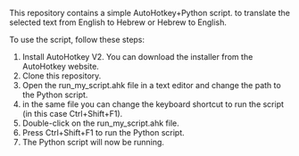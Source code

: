 
This repository contains a simple AutoHotkey+Python script.
to translate the selected text from English to Hebrew or Hebrew to English.

To use the script, follow these steps:

1. Install AutoHotkey V2. You can download the installer from the AutoHotkey website.
2. Clone this repository.
3. Open the run_my_script.ahk file in a text editor and change the path to the Python script.
4. in the same file you can change the keyboard shortcut to run the script (in this case Ctrl+Shift+F1).
5. Double-click on the run_my_script.ahk file.
6. Press Ctrl+Shift+F1 to run the Python script.
7. The Python script will now be running.



